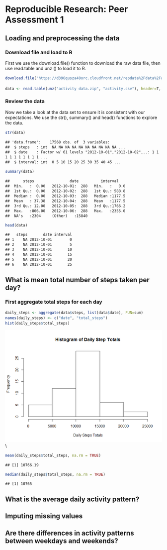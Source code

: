 # Reproducible Research: Peer Assessment 1


## Loading and preprocessing the data

### Download file and load to R

First we use the download.file() function to download the raw data file, then use read.table and unz
() to load it to R.


```r
download.file("https://d396qusza40orc.cloudfront.net/repdata%2Fdata%2Factivity.zip", "activity data.zip")

data <- read.table(unz("activity data.zip", "activity.csv"), header=T, sep=",")
```

### Review the data

Now we take a look at the data set to ensure it is consistent with our expectations. We use the str(), summary() and head() functions to explore the data.


```r
str(data)
```

```
## 'data.frame':	17568 obs. of  3 variables:
##  $ steps   : int  NA NA NA NA NA NA NA NA NA NA ...
##  $ date    : Factor w/ 61 levels "2012-10-01","2012-10-02",..: 1 1 1 1 1 1 1 1 1 1 ...
##  $ interval: int  0 5 10 15 20 25 30 35 40 45 ...
```

```r
summary(data)
```

```
##      steps                date          interval     
##  Min.   :  0.00   2012-10-01:  288   Min.   :   0.0  
##  1st Qu.:  0.00   2012-10-02:  288   1st Qu.: 588.8  
##  Median :  0.00   2012-10-03:  288   Median :1177.5  
##  Mean   : 37.38   2012-10-04:  288   Mean   :1177.5  
##  3rd Qu.: 12.00   2012-10-05:  288   3rd Qu.:1766.2  
##  Max.   :806.00   2012-10-06:  288   Max.   :2355.0  
##  NA's   :2304     (Other)   :15840
```

```r
head(data)
```

```
##   steps       date interval
## 1    NA 2012-10-01        0
## 2    NA 2012-10-01        5
## 3    NA 2012-10-01       10
## 4    NA 2012-10-01       15
## 5    NA 2012-10-01       20
## 6    NA 2012-10-01       25
```

## What is mean total number of steps taken per day?

### First aggregate total steps for each day


```r
daily_steps <- aggregate(data$steps, list(data$date), FUN=sum)
names(daily_steps) <- c("date", "total_steps")
hist(daily_steps$total_steps)
```

![](PA1_template_files/figure-html/unnamed-chunk-3-1.png)\

```r
mean(daily_steps$total_steps, na.rm = TRUE)
```

```
## [1] 10766.19
```

```r
median(daily_steps$total_steps, na.rm = TRUE)
```

```
## [1] 10765
```


## What is the average daily activity pattern?



## Imputing missing values



## Are there differences in activity patterns between weekdays and weekends?
